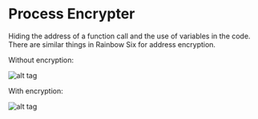 # Process Encrypter

Hiding the address of a function call and the use of variables in the code.
There are similar things in Rainbow Six for address encryption.

Without encryption:

![alt tag](https://i.imgur.com/SRgrKsv.png)


With encryption: 

![alt tag](https://i.imgur.com/ipNZbtd.png)
